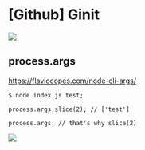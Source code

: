 # [Github] Ginit

![](https://i.imgur.com/lho0QP7.png)


## process.args

https://flaviocopes.com/node-cli-args/


```
$ node index.js test;

process.args.slice(2); // ['test']
```

```
process.args: // that's why slice(2)
```
![](https://i.imgur.com/bkhz5QV.png)
